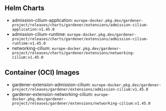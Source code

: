 

## Helm Charts
- admission-cilium-application: `europe-docker.pkg.dev/gardener-project/releases/charts/gardener/extensions/admission-cilium-application:v1.45.0`
- admission-cilium-runtime: `europe-docker.pkg.dev/gardener-project/releases/charts/gardener/extensions/admission-cilium-runtime:v1.45.0`
- networking-cilium: `europe-docker.pkg.dev/gardener-project/releases/charts/gardener/extensions/networking-cilium:v1.45.0`
## Container (OCI) Images
- gardener-extension-admission-cilium: `europe-docker.pkg.dev/gardener-project/releases/gardener/extensions/admission-cilium:v1.45.0`
- gardener-extension-networking-cilium: `europe-docker.pkg.dev/gardener-project/releases/gardener/extensions/networking-cilium:v1.45.0`
